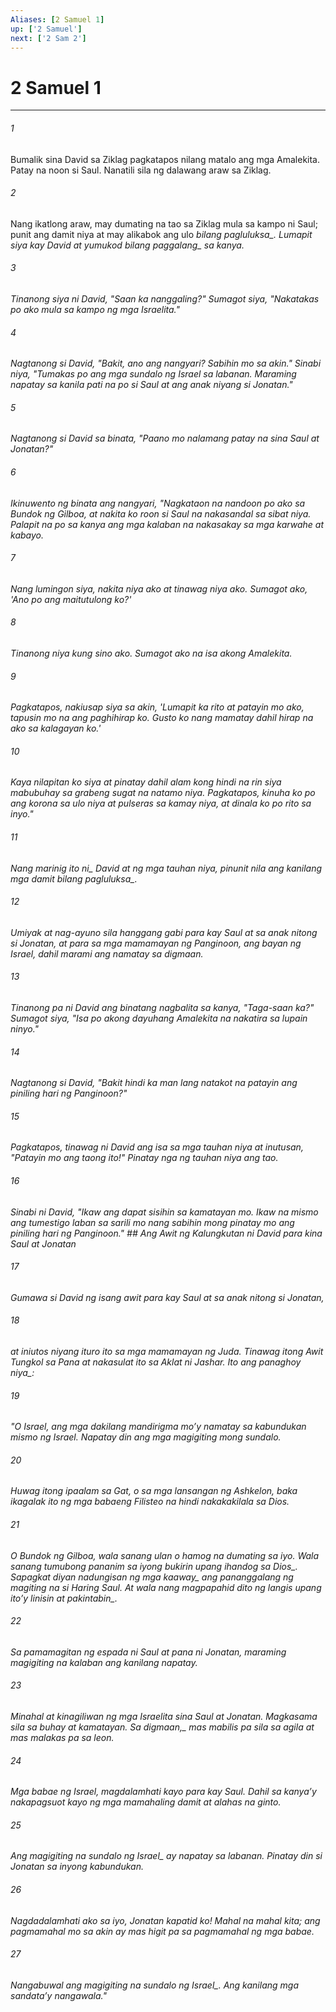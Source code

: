```yaml
---
Aliases: [2 Samuel 1]
up: ['2 Samuel']
next: ['2 Sam 2']
---
```

# 2 Samuel 1

***






















###### 1 










Bumalik sina David sa Ziklag pagkatapos nilang matalo ang mga Amalekita. Patay na noon si Saul. Nanatili sila ng dalawang araw sa Ziklag. 





















###### 2 










Nang ikatlong araw, may dumating na tao sa Ziklag mula sa kampo ni Saul; punit ang damit niya at may alikabok ang ulo <i class="trans-change">bilang pagluluksa_. Lumapit siya kay David at yumukod <i class="trans-change">bilang paggalang_ sa kanya. 





















###### 3 










Tinanong siya ni David, "Saan ka nanggaling?" Sumagot siya, "Nakatakas po ako mula sa kampo ng mga Israelita." 





















###### 4 










Nagtanong si David, "Bakit, ano ang nangyari? Sabihin mo sa akin." Sinabi niya, "Tumakas po ang mga sundalo ng Israel sa labanan. Maraming napatay sa kanila pati na po si Saul at ang anak niyang si Jonatan." 





















###### 5 










Nagtanong si David sa binata, "Paano mo nalamang patay na sina Saul at Jonatan?" 





















###### 6 










Ikinuwento ng binata ang nangyari, "Nagkataon na nandoon po ako sa Bundok ng Gilboa, at nakita ko roon si Saul na nakasandal sa sibat niya. Palapit na po sa kanya ang mga kalaban na nakasakay sa mga karwahe at kabayo. 





















###### 7 










Nang lumingon siya, nakita niya ako at tinawag niya ako. Sumagot ako, 'Ano po ang maitutulong ko?' 





















###### 8 










Tinanong niya kung sino ako. Sumagot ako na isa akong Amalekita. 





















###### 9 










Pagkatapos, nakiusap siya sa akin, 'Lumapit ka rito at patayin mo ako, tapusin mo na ang paghihirap ko. Gusto ko nang mamatay dahil hirap na ako sa kalagayan ko.' 





















###### 10 










Kaya nilapitan ko siya at pinatay dahil alam kong hindi na rin siya mabubuhay sa grabeng sugat na natamo niya. Pagkatapos, kinuha ko po ang korona sa ulo niya at pulseras sa kamay niya, at dinala ko po rito sa inyo." 





















###### 11 










<i class="trans-change">Nang marinig ito ni_ David at ng mga tauhan niya, pinunit nila ang kanilang mga damit <i class="trans-change">bilang pagluluksa_. 





















###### 12 










Umiyak at nag-ayuno sila hanggang gabi para kay Saul at sa anak nitong si Jonatan, at para sa mga mamamayan ng Panginoon, ang bayan ng Israel, dahil marami ang namatay sa digmaan. 





















###### 13 










Tinanong pa ni David ang binatang nagbalita sa kanya, "Taga-saan ka?" Sumagot siya, "Isa po akong dayuhang Amalekita na nakatira sa lupain ninyo." 





















###### 14 










Nagtanong si David, "Bakit hindi ka man lang natakot na patayin ang piniling hari ng Panginoon?" 





















###### 15 










Pagkatapos, tinawag ni David ang isa sa mga tauhan niya at inutusan, "Patayin mo ang taong ito!" Pinatay nga ng tauhan niya ang tao. 





















###### 16 










Sinabi ni David, "Ikaw ang dapat sisihin sa kamatayan mo. Ikaw na mismo ang tumestigo laban sa sarili mo nang sabihin mong pinatay mo ang piniling hari ng Panginoon." ## Ang Awit ng Kalungkutan ni David para kina Saul at Jonatan 





















###### 17 










Gumawa si David ng isang awit para kay Saul at sa anak nitong si Jonatan, 





















###### 18 










at iniutos niyang ituro ito sa mga mamamayan ng Juda. Tinawag itong Awit Tungkol sa Pana at nakasulat ito sa Aklat ni Jashar. <i class="trans-change">Ito ang panaghoy niya_: 





















###### 19 










"O Israel, ang mga dakilang mandirigma moʼy namatay sa kabundukan mismo ng Israel. Napatay din ang mga magigiting mong sundalo. 





















###### 20 










Huwag itong ipaalam sa Gat, o sa mga lansangan ng Ashkelon, baka ikagalak ito ng mga babaeng Filisteo na hindi nakakakilala sa Dios. 





















###### 21 










O Bundok ng Gilboa, wala sanang ulan o hamog na dumating sa iyo. Wala sanang tumubong pananim sa iyong bukirin upang ihandog <i class="trans-change">sa Dios_. Sapagkat diyan nadungisan <i class="trans-change">ng mga kaaway_ ang pananggalang ng magiting na si Haring Saul. At wala nang magpapahid dito ng langis <i class="trans-change">upang itoʼy linisin at pakintabin_. 





















###### 22 










Sa pamamagitan ng espada ni Saul at pana ni Jonatan, maraming magigiting na kalaban ang kanilang napatay. 





















###### 23 










Minahal at kinagiliwan ng mga Israelita sina Saul at Jonatan. Magkasama sila sa buhay at kamatayan. <i class="trans-change">Sa digmaan,_ mas mabilis pa sila sa agila at mas malakas pa sa leon. 





















###### 24 










Mga babae ng Israel, magdalamhati kayo para kay Saul. Dahil sa kanyaʼy nakapagsuot kayo ng mga mamahaling damit at alahas na ginto. 





















###### 25 










Ang magigiting na sundalo <i class="trans-change">ng Israel_ ay napatay sa labanan. Pinatay din si Jonatan sa inyong kabundukan. 





















###### 26 










Nagdadalamhati ako sa iyo, Jonatan kapatid ko! Mahal na mahal kita; ang pagmamahal mo sa akin ay mas higit pa sa pagmamahal ng mga babae. 





















###### 27 










Nangabuwal ang magigiting na sundalo <i class="trans-change">ng Israel_. Ang kanilang mga sandataʼy nangawala."
